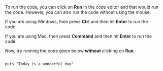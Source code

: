 To run the code, you can click on
**Run** in the code editor
and
that would run the code.
However, you can also run the
code without using the mouse.

If you are using Windows,
then press **Ctrl** and
then hit **Enter** to
run the code.

If you are using Mac,
then press **Command**
and
then hit **Enter** to
run the code.

Now, try running the code
given below **without**
clicking on **Run**.

<Editor lang="ruby">
<code>
puts "Today is a wonderful day"
</code>
</Editor>
